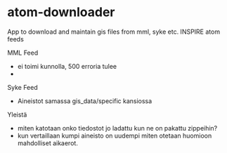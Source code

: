 # atom-downloader
App to download and maintain gis files from mml, syke etc. INSPIRE atom feeds

MML Feed
- ei toimi kunnolla, 500 erroria tulee
- 

Syke Feed
- Aineistot samassa gis_data/specific kansiossa

Yleistä
- miten katotaan onko tiedostot jo ladattu kun ne on pakattu zippeihin?
- kun vertaillaan kumpi aineisto on uudempi miten otetaan huomioon mahdolliset aikaerot.
